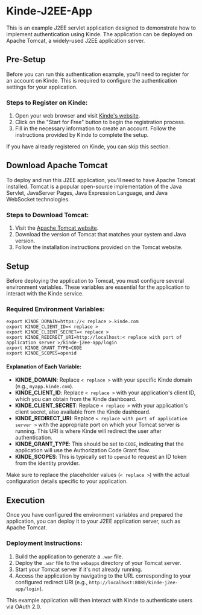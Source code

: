 # Kinde-J2EE-App

This is an example J2EE servlet application designed to demonstrate how to implement authentication using Kinde. The application can be deployed on Apache Tomcat, a widely-used J2EE application server.

## Pre-Setup

Before you can run this authentication example, you'll need to register for an account on Kinde. This is required to configure the authentication settings for your application.

### Steps to Register on Kinde:
1. Open your web browser and visit [Kinde's website](https://kinde.com).
2. Click on the "Start for Free" button to begin the registration process.
3. Fill in the necessary information to create an account. Follow the instructions provided by Kinde to complete the setup.

If you have already registered on Kinde, you can skip this section.

## Download Apache Tomcat

To deploy and run this J2EE application, you'll need to have Apache Tomcat installed. Tomcat is a popular open-source implementation of the Java Servlet, JavaServer Pages, Java Expression Language, and Java WebSocket technologies.

### Steps to Download Tomcat:
1. Visit the [Apache Tomcat website](https://tomcat.apache.org).
2. Download the version of Tomcat that matches your system and Java version.
3. Follow the installation instructions provided on the Tomcat website.

## Setup

Before deploying the application to Tomcat, you must configure several environment variables. These variables are essential for the application to interact with the Kinde service.

### Required Environment Variables:

```shell
export KINDE_DOMAIN=https://< replace >.kinde.com
export KINDE_CLIENT_ID=< replace >
export KINDE_CLIENT_SECRET=< replace >
export KINDE_REDIRECT_URI=http://localhost:< replace with port of application server >/kinde-j2ee-app/login
export KINDE_GRANT_TYPE=CODE
export KINDE_SCOPES=openid
```
#### Explanation of Each Variable:
- **KINDE_DOMAIN**: Replace `< replace >` with your specific Kinde domain (e.g., `myapp.kinde.com`).
- **KINDE_CLIENT_ID**: Replace `< replace >` with your application's client ID, which you can obtain from the Kinde dashboard.
- **KINDE_CLIENT_SECRET**: Replace `< replace >` with your application's client secret, also available from the Kinde dashboard.
- **KINDE_REDIRECT_URI**: Replace `< replace with port of application server >` with the appropriate port on which your Tomcat server is running. This URI is where Kinde will redirect the user after authentication.
- **KINDE_GRANT_TYPE**: This should be set to `CODE`, indicating that the application will use the Authorization Code Grant flow.
- **KINDE_SCOPES**: This is typically set to `openid` to request an ID token from the identity provider.

Make sure to replace the placeholder values (`< replace >`) with the actual configuration details specific to your application.

## Execution

Once you have configured the environment variables and prepared the application, you can deploy it to your J2EE application server, such as Apache Tomcat.

### Deployment Instructions:
1. Build the application to generate a `.war` file.
2. Deploy the `.war` file to the `webapps` directory of your Tomcat server.
3. Start your Tomcat server if it's not already running.
4. Access the application by navigating to the URL corresponding to your configured redirect URI (e.g., `http://localhost:8080/kinde-j2ee-app/login`).

This example application will then interact with Kinde to authenticate users via OAuth 2.0.